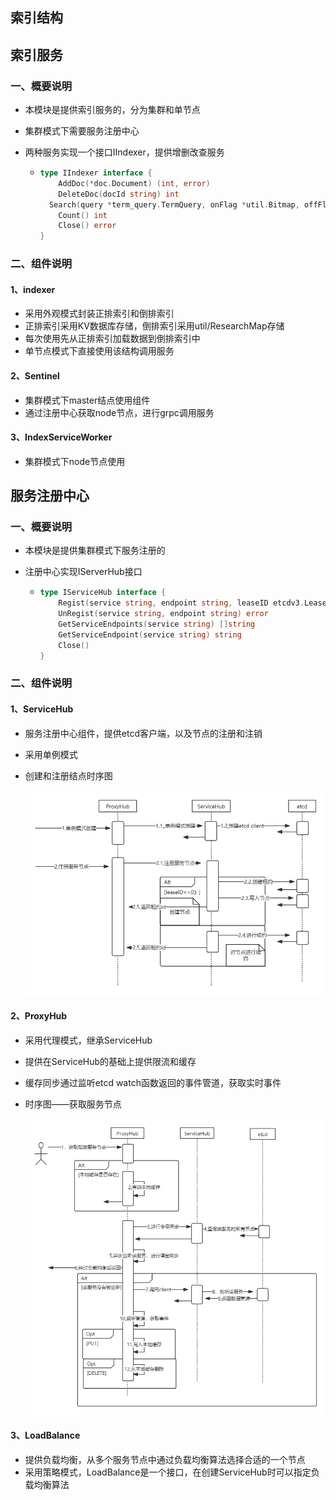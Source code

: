 ## 索引结构
## 索引服务
### 一、概要说明

- 本模块是提供索引服务的，分为集群和单节点

- 集群模式下需要服务注册中心

- 两种服务实现一个接口IIndexer，提供增删改查服务
  - ~~~go
    type IIndexer interface {
	    AddDoc(*doc.Document) (int, error)
	    DeleteDoc(docId string) int
      Search(query *term_query.TermQuery, onFlag *util.Bitmap, offFlag *util.Bitmap, orFlags []*util.Bitmap) []*doc.Document
	    Count() int
	    Close() error
    }
    ~~~

### 二、组件说明

#### 1、indexer

- 采用外观模式封装正排索引和倒排索引
- 正排索引采用KV数据库存储，倒排索引采用util/ResearchMap存储
- 每次使用先从正排索引加载数据到倒排索引中
- 单节点模式下直接使用该结构调用服务

#### 2、Sentinel

- 集群模式下master结点使用组件
- 通过注册中心获取node节点，进行grpc调用服务

#### 3、IndexServiceWorker

- 集群模式下node节点使用

## 服务注册中心

### 一、概要说明

- 本模块是提供集群模式下服务注册的

- 注册中心实现IServerHub接口

  - ~~~go
    type IServiceHub interface {
    	Regist(service string, endpoint string, leaseID etcdv3.LeaseID) (etcdv3.LeaseID, error) // 注册服务
    	UnRegist(service string, endpoint string) error                                         // 注销服务
    	GetServiceEndpoints(service string) []string                                            //服务发现
    	GetServiceEndpoint(service string) string                                               //选择服务的一台endpoint
    	Close()                                                                                 //关闭etcd client connection
    }
    ~~~

### 二、组件说明

#### 1、ServiceHub

- 服务注册中心组件，提供etcd客户端，以及节点的注册和注销

- 采用单例模式

- 创建和注册结点时序图

  ![](img/Research_ProxyHub创建注册.png)

#### 2、ProxyHub

- 采用代理模式，继承ServiceHub

- 提供在ServiceHub的基础上提供限流和缓存

- 缓存同步通过监听etcd watch函数返回的事件管道，获取实时事件

- 时序图——获取服务节点

  ![](img/Research_ProxyHub获取服务节点.png)

#### 3、LoadBalance

- 提供负载均衡，从多个服务节点中通过负载均衡算法选择合适的一个节点
- 采用策略模式，LoadBalance是一个接口，在创建ServiceHub时可以指定负载均衡算法
